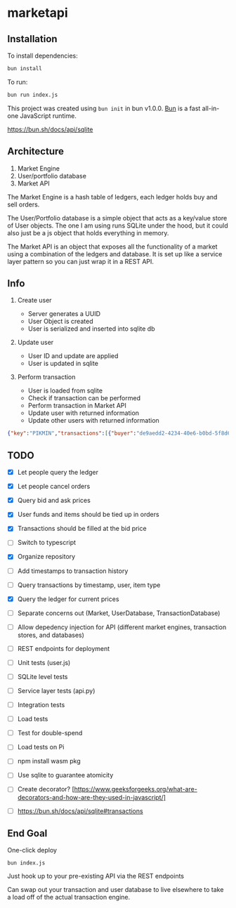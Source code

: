 # marketapi

## Installation

To install dependencies:

```bash
bun install
```

To run:

```bash
bun run index.js
```

This project was created using `bun init` in bun v1.0.0. [Bun](https://bun.sh) is a fast all-in-one JavaScript runtime.

https://bun.sh/docs/api/sqlite

## Architecture

1. Market Engine
2. User/portfolio database
3. Market API

The Market Engine is a hash table of ledgers, each ledger holds buy and sell orders. 

The User/Portfolio database is a simple object that acts as a key/value store of User objects. The one I am using runs SQLite under the hood, but it could also just be a js object that holds everything in memory.

The Market API is an object that exposes all the functionality of a market using a combination of the ledgers and database. It is set up like a service layer pattern so you can just wrap it in a REST API.

## Info

1. Create user

    - Server generates a UUID
    - User Object is created
    - User is serialized and inserted into sqlite db

2. Update user

    - User ID and update are applied
    - User is updated in sqlite

3. Perform transaction

    - User is loaded from sqlite
    - Check if transaction can be performed
    - Perform transaction in Market API
    - Update user with returned information
    - Update other users with returned information

```json
{"key":"PIKMIN","transactions":[{"buyer":"de9aedd2-4234-40e6-b0bd-5f8d64d9e6d1","seller":"b33c6339-af33-420d-9f97-b08bd44e95ba","amount":8,"price_per":2.5}],"to_update":[{"id":"a3de2f18-fbae-4d58-a53c-c2bce79c723c","user_id":"b33c6339-af33-420d-9f97-b08bd44e95ba","kind":"SELL","amount":2,"price_per":2.5}],"created":null}
```

## TODO

- [x] Let people query the ledger
- [x] Let people cancel orders
- [x] Query bid and ask prices
- [x] User funds and items should be tied up in orders
- [x] Transactions should be filled at the bid price

- [ ] Switch to typescript
- [x] Organize repository

- [ ] Add timestamps to transaction history
- [ ] Query transactions by timestamp, user, item type
- [x] Query the ledger for current prices

- [ ] Separate concerns out (Market, UserDatabase, TransactionDatabase)
- [ ] Allow depedency injection for API (different market engines, transaction stores, and databases)
- [ ] REST endpoints for deployment

- [ ] Unit tests (user.js)
- [ ] SQLite level tests
- [ ] Service layer tests (api.py)
- [ ] Integration tests
- [ ] Load tests
- [ ] Test for double-spend
- [ ] Load tests on Pi
- [ ] npm install wasm pkg

- [ ] Use sqlite to guarantee atomicity
- [ ] Create decorator? [https://www.geeksforgeeks.org/what-are-decorators-and-how-are-they-used-in-javascript/]
- [ ] https://bun.sh/docs/api/sqlite#transactions



## End Goal

One-click deploy

```shell
bun index.js
```

Just hook up to your pre-existing API via the REST endpoints

Can swap out your transaction and user database to live elsewhere to take a load off of the actual transaction engine.
